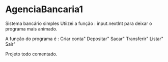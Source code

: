 # AgenciaBancaria1
Sistema bancário simples
Utiizei a função : input.nextInt para deixar o programa mais animado.

A função do programa é : Criar conta" Depositar" Sacar" Transferir" Listar" Sair"

Projeto todo comentado.
